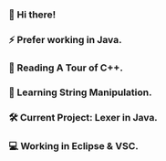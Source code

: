 ### 👋 Hi there!
### ⚡ Prefer working in Java.
### 📖 Reading A Tour of C++.
### 🌱 Learning String Manipulation.
### 🛠️ Current Project: Lexer in Java.
### 💻 Working in Eclipse & VSC.

